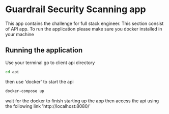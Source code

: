 # Guardrail Security Scanning app
This app contains the challenge for full stack engineer. This section consist of API app.
To run the application please make sure you docker installed in your machine

## Running the application

Use your terminal go to client api directory
```bash
cd api
```
then use 'docker' to start the api
```bash
docker-compose up
```

wait for the docker to finish starting up the app then access the api using the following link 'http://localhost:8080/'
